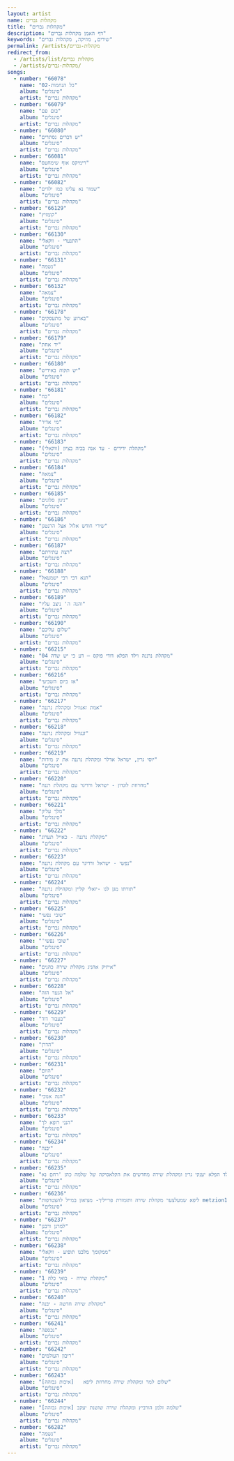```yaml
---
layout: artist
name: מקהלות גברים
title: "מקהלות גברים"
description: "דף האמן מקהלות גברים"
keywords: "שירים, מוזיקה, מקהלות גברים"
permalink: /artists/מקהלות-גברים
redirect_from:
  - /artists/list/מקהלות גברים
  - /artists/מקהלות-גברים/
songs:
  - number: "66078"
    name: "02-כל הנחמות"
    album: "סינגלים"
    artist: "מקהלות גברים"
  - number: "66079"
    name: "בום פם"
    album: "סינגלים"
    artist: "מקהלות גברים"
  - number: "66080"
    name: "יש דברים נסתרים"
    album: "סינגלים"
    artist: "מקהלות גברים"
  - number: "66081"
    name: "רימיקס אוף שימחעס"
    album: "סינגלים"
    artist: "מקהלות גברים"
  - number: "66082"
    name: "שמור נא עלינו כמו ילדים"
    album: "סינגלים"
    artist: "מקהלות גברים"
  - number: "66129"
    name: "קומזיץ"
    album: "סינגלים"
    artist: "מקהלות גברים"
  - number: "66130"
    name: "התנערי - ווקאלי"
    album: "סינגלים"
    artist: "מקהלות גברים"
  - number: "66131"
    name: "נשמה"
    album: "סינגלים"
    artist: "מקהלות גברים"
  - number: "66132"
    name: "צמאה"
    album: "סינגלים"
    artist: "מקהלות גברים"
  - number: "66178"
    name: "בארוע של מתעסקים"
    album: "סינגלים"
    artist: "מקהלות גברים"
  - number: "66179"
    name: "יד אחת"
    album: "סינגלים"
    artist: "מקהלות גברים"
  - number: "66180"
    name: "יש תקוה באידיש"
    album: "סינגלים"
    artist: "מקהלות גברים"
  - number: "66181"
    name: "כח"
    album: "סינגלים"
    artist: "מקהלות גברים"
  - number: "66182"
    name: "מי אדיר"
    album: "סינגלים"
    artist: "מקהלות גברים"
  - number: "66183"
    name: "מקהלת ידידים - עד אנה בכיה בציון (ווקאלי)"
    album: "סינגלים"
    artist: "מקהלות גברים"
  - number: "66184"
    name: "צמאה"
    album: "סינגלים"
    artist: "מקהלות גברים"
  - number: "66185"
    name: "ניגון סלונים"
    album: "סינגלים"
    artist: "מקהלות גברים"
  - number: "66186"
    name: "שירי חודש אלול אצל הרנטגן"
    album: "סינגלים"
    artist: "מקהלות גברים"
  - number: "66187"
    name: "רצה עתירתם"
    album: "סינגלים"
    artist: "מקהלות גברים"
  - number: "66188"
    name: "תנא דבי רבי ישמעאל"
    album: "סינגלים"
    artist: "מקהלות גברים"
  - number: "66189"
    name: "והנה ה' ניצב עליו"
    album: "סינגלים"
    artist: "מקהלות גברים"
  - number: "66190"
    name: "שלום עליכם"
    album: "סינגלים"
    artist: "מקהלות גברים"
  - number: "66215"
    name: "04 מקהלת נרננה וילד הפלא דודי פוקס – דע כי יש שדה"
    album: "סינגלים"
    artist: "מקהלות גברים"
  - number: "66216"
    name: "אז ביום השביעי"
    album: "סינגלים"
    artist: "מקהלות גברים"
  - number: "66217"
    name: "אמת זאנוויל ומקהלת נרננה"
    album: "סינגלים"
    artist: "מקהלות גברים"
  - number: "66218"
    name: "זנגוויל ומקהלת נרננה"
    album: "סינגלים"
    artist: "מקהלות גברים"
  - number: "66219"
    name: "יוסי גרין, ישראל אדלר ומקהלת נרננה את יג מידות"
    album: "סינגלים"
    artist: "מקהלות גברים"
  - number: "66220"
    name: "מחרוזת לונדון - ישראל ורדיגר עם מקהלת רננה"
    album: "סינגלים"
    artist: "מקהלות גברים"
  - number: "66221"
    name: "מלך עליון"
    album: "סינגלים"
    artist: "מקהלות גברים"
  - number: "66222"
    name: "מקהלת נרננה - כאייל תערוג"
    album: "סינגלים"
    artist: "מקהלות גברים"
  - number: "66223"
    name: "נפשי - ישראל ורדיגר עם מקהלת נרננה"
    album: "סינגלים"
    artist: "מקהלות גברים"
  - number: "66224"
    name: "תורתו מגן לנו -יואלי קליין ומקהילת נרננה"
    album: "סינגלים"
    artist: "מקהלות גברים"
  - number: "66225"
    name: "שובי נפשי"
    album: "סינגלים"
    artist: "מקהלות גברים"
  - number: "66226"
    name: "'שובי נפשי"
    album: "סינגלים"
    artist: "מקהלות גברים"
  - number: "66227"
    name: "אייזיק אהניג מקהלת שירה כהנים"
    album: "סינגלים"
    artist: "מקהלות גברים"
  - number: "66228"
    name: "אל הנער הזה"
    album: "סינגלים"
    artist: "מקהלות גברים"
  - number: "66229"
    name: "בעבור דוד"
    album: "סינגלים"
    artist: "מקהלות גברים"
  - number: "66230"
    name: "הדרן"
    album: "סינגלים"
    artist: "מקהלות גברים"
  - number: "66231"
    name: "היום"
    album: "סינגלים"
    artist: "מקהלות גברים"
  - number: "66232"
    name: "הנה אנוכי"
    album: "סינגלים"
    artist: "מקהלות גברים"
  - number: "66233"
    name: "הנני רופא לך"
    album: "סינגלים"
    artist: "מקהלות גברים"
  - number: "66234"
    name: "יבנה"
    album: "סינגלים"
    artist: "מקהלות גברים"
  - number: "66235"
    name: "ילד הפלא יענקי גרין ומקהלת שירה מחדשים את הקלאסיקה של שלמה כהן 'רחם נא'"
    album: "סינגלים"
    artist: "מקהלות גברים"
  - number: "66236"
    name: "ליפא שמעלצער מקהלת שירה ותזמורת פרייליך- מציאון במייל להצטרפות metzion123@gmail.com Trim"
    album: "סינגלים"
    artist: "מקהלות גברים"
  - number: "66237"
    name: "למרנן ורבנן"
    album: "סינגלים"
    artist: "מקהלות גברים"
  - number: "66238"
    name: "ממקומך מלכנו תופיע - ווקאלי"
    album: "סינגלים"
    artist: "מקהלות גברים"
  - number: "66239"
    name: "מקהלת שירה - בואי כלה 1"
    album: "סינגלים"
    artist: "מקהלות גברים"
  - number: "66240"
    name: "מקהלת שירה חדשה - יבנה"
    album: "סינגלים"
    artist: "מקהלות גברים"
  - number: "66241"
    name: "נכספה"
    album: "סינגלים"
    artist: "מקהלות גברים"
  - number: "66242"
    name: "ריבון העולמים"
    album: "סינגלים"
    artist: "מקהלות גברים"
  - number: "66243"
    name: "שלום למר ומקהלת שירה מחרוזת ליפא   [איכות גבוהה]"
    album: "סינגלים"
    artist: "מקהלות גברים"
  - number: "66244"
    name: "שלמה זלמן הורביץ ומקהלת שירה שושנת יעקב [איכות גבוהה]"
    album: "סינגלים"
    artist: "מקהלות גברים"
  - number: "66282"
    name: "נשמה"
    album: "סינגלים"
    artist: "מקהלות גברים"
---
```

